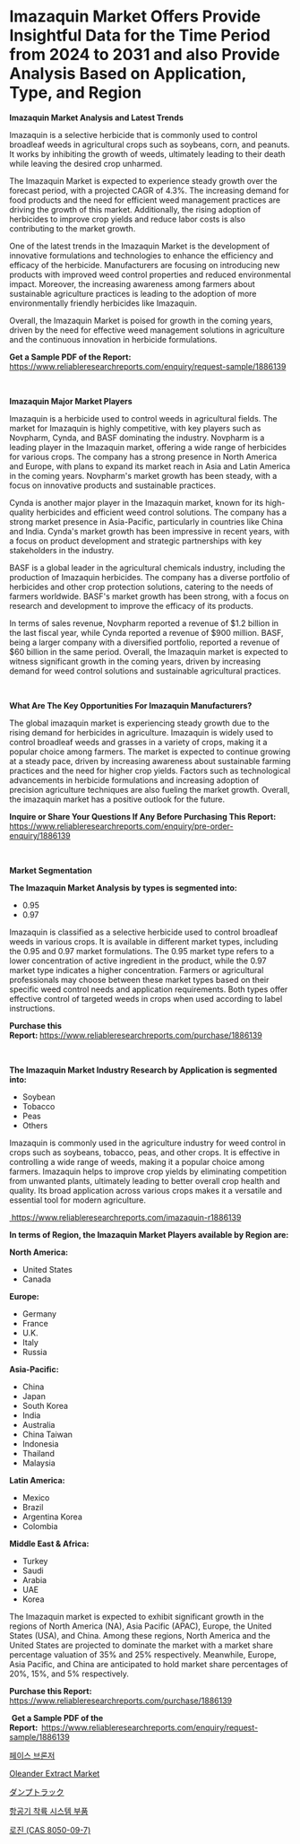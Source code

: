 <p><h1>Imazaquin Market Offers Provide Insightful Data for the Time Period from 2024 to 2031 and also Provide Analysis Based on Application, Type, and Region</h1></p><p><strong>Imazaquin Market Analysis and Latest Trends</strong></p>
<p><p>Imazaquin is a selective herbicide that is commonly used to control broadleaf weeds in agricultural crops such as soybeans, corn, and peanuts. It works by inhibiting the growth of weeds, ultimately leading to their death while leaving the desired crop unharmed.</p><p>The Imazaquin Market is expected to experience steady growth over the forecast period, with a projected CAGR of 4.3%. The increasing demand for food products and the need for efficient weed management practices are driving the growth of this market. Additionally, the rising adoption of herbicides to improve crop yields and reduce labor costs is also contributing to the market growth.</p><p>One of the latest trends in the Imazaquin Market is the development of innovative formulations and technologies to enhance the efficiency and efficacy of the herbicide. Manufacturers are focusing on introducing new products with improved weed control properties and reduced environmental impact. Moreover, the increasing awareness among farmers about sustainable agriculture practices is leading to the adoption of more environmentally friendly herbicides like Imazaquin.</p><p>Overall, the Imazaquin Market is poised for growth in the coming years, driven by the need for effective weed management solutions in agriculture and the continuous innovation in herbicide formulations.</p></p>
<p><strong>Get a Sample PDF of the Report:&nbsp;</strong> <a href="https://www.reliableresearchreports.com/enquiry/request-sample/1886139">https://www.reliableresearchreports.com/enquiry/request-sample/1886139</a></p>
<p>&nbsp;</p>
<p><strong>Imazaquin Major Market Players</strong></p>
<p><p>Imazaquin is a herbicide used to control weeds in agricultural fields. The market for Imazaquin is highly competitive, with key players such as Novpharm, Cynda, and BASF dominating the industry. Novpharm is a leading player in the Imazaquin market, offering a wide range of herbicides for various crops. The company has a strong presence in North America and Europe, with plans to expand its market reach in Asia and Latin America in the coming years. Novpharm's market growth has been steady, with a focus on innovative products and sustainable practices.</p><p>Cynda is another major player in the Imazaquin market, known for its high-quality herbicides and efficient weed control solutions. The company has a strong market presence in Asia-Pacific, particularly in countries like China and India. Cynda's market growth has been impressive in recent years, with a focus on product development and strategic partnerships with key stakeholders in the industry.</p><p>BASF is a global leader in the agricultural chemicals industry, including the production of Imazaquin herbicides. The company has a diverse portfolio of herbicides and other crop protection solutions, catering to the needs of farmers worldwide. BASF's market growth has been strong, with a focus on research and development to improve the efficacy of its products.</p><p>In terms of sales revenue, Novpharm reported a revenue of $1.2 billion in the last fiscal year, while Cynda reported a revenue of $900 million. BASF, being a larger company with a diversified portfolio, reported a revenue of $60 billion in the same period. Overall, the Imazaquin market is expected to witness significant growth in the coming years, driven by increasing demand for weed control solutions and sustainable agricultural practices.</p></p>
<p>&nbsp;</p>
<p><strong>What Are The Key Opportunities For Imazaquin Manufacturers?</strong></p>
<p><p>The global imazaquin market is experiencing steady growth due to the rising demand for herbicides in agriculture. Imazaquin is widely used to control broadleaf weeds and grasses in a variety of crops, making it a popular choice among farmers. The market is expected to continue growing at a steady pace, driven by increasing awareness about sustainable farming practices and the need for higher crop yields. Factors such as technological advancements in herbicide formulations and increasing adoption of precision agriculture techniques are also fueling the market growth. Overall, the imazaquin market has a positive outlook for the future.</p></p>
<p><strong>Inquire or Share Your Questions If Any Before Purchasing This Report:</strong> <a href="https://www.reliableresearchreports.com/enquiry/pre-order-enquiry/1886139">https://www.reliableresearchreports.com/enquiry/pre-order-enquiry/1886139</a></p>
<p>&nbsp;</p>
<p><strong>Market Segmentation</strong></p>
<p><strong>The Imazaquin Market Analysis by types is segmented into:</strong></p>
<p><ul><li>0.95</li><li>0.97</li></ul></p>
<p><p>Imazaquin is classified as a selective herbicide used to control broadleaf weeds in various crops. It is available in different market types, including the 0.95 and 0.97 market formulations. The 0.95 market type refers to a lower concentration of active ingredient in the product, while the 0.97 market type indicates a higher concentration. Farmers or agricultural professionals may choose between these market types based on their specific weed control needs and application requirements. Both types offer effective control of targeted weeds in crops when used according to label instructions.</p></p>
<p><strong>Purchase this Report:&nbsp;</strong><a href="https://www.reliableresearchreports.com/purchase/1886139">https://www.reliableresearchreports.com/purchase/1886139</a></p>
<p>&nbsp;</p>
<p><strong>The Imazaquin Market Industry Research by Application is segmented into:</strong></p>
<p><ul><li>Soybean</li><li>Tobacco</li><li>Peas</li><li>Others</li></ul></p>
<p><p>Imazaquin is commonly used in the agriculture industry for weed control in crops such as soybeans, tobacco, peas, and other crops. It is effective in controlling a wide range of weeds, making it a popular choice among farmers. Imazaquin helps to improve crop yields by eliminating competition from unwanted plants, ultimately leading to better overall crop health and quality. Its broad application across various crops makes it a versatile and essential tool for modern agriculture.</p></p>
<p><a href="https://www.reliableresearchreports.com/imazaquin-r1886139">&nbsp;https://www.reliableresearchreports.com/imazaquin-r1886139</a></p>
<p><strong>In terms of Region, the Imazaquin Market Players available by Region are:</strong></p>
<p>
    <p> <strong> North America: </strong>
        <ul>
            <li>United States</li>
            <li>Canada</li>
        </ul>
        </p> 
    <p> <strong> Europe: </strong>
        <ul>
            <li>Germany</li>
            <li>France</li>
            <li>U.K.</li>
            <li>Italy</li>
            <li>Russia</li>
        </ul>
        </p> 
    <p> <strong> Asia-Pacific: </strong>
        <ul>
            <li>China</li>
            <li>Japan</li>
            <li>South Korea</li>
            <li>India</li>
            <li>Australia</li>
            <li>China Taiwan</li>
            <li>Indonesia</li>
            <li>Thailand</li>
            <li>Malaysia</li>
        </ul>
        </p> 
    <p> <strong> Latin America: </strong>
        <ul>
            <li>Mexico</li>
            <li>Brazil</li>
            <li>Argentina Korea</li>
            <li>Colombia</li>
        </ul>
        </p> 
    <p> <strong> Middle East & Africa: </strong>
        <ul>
            <li>Turkey</li>
            <li>Saudi</li>
            <li>Arabia</li>
            <li>UAE</li>
            <li>Korea</li>
        </ul>
    </p>
    </p>
<p><p>The Imazaquin market is expected to exhibit significant growth in the regions of North America (NA), Asia Pacific (APAC), Europe, the United States (USA), and China. Among these regions, North America and the United States are projected to dominate the market with a market share percentage valuation of 35% and 25% respectively. Meanwhile, Europe, Asia Pacific, and China are anticipated to hold market share percentages of 20%, 15%, and 5% respectively.</p></p>
<p><strong>Purchase this Report: </strong><a href="https://www.reliableresearchreports.com/purchase/1886139">https://www.reliableresearchreports.com/purchase/1886139</a></p>
<p>&nbsp;<strong>Get a Sample PDF of the Report:&nbsp;&nbsp;</strong><a href="https://www.reliableresearchreports.com/enquiry/request-sample/1886139">https://www.reliableresearchreports.com/enquiry/request-sample/1886139</a></p>
<p><strong></strong></p>
<p><p><a href="https://medium.com/@codinchelcea2022/%ED%8E%98%EC%9D%B4%EC%8A%A4-%EB%B8%8C%EB%A1%A0%EC%A0%80-%EC%8B%9C%EC%9E%A5-%EB%8F%99%ED%96%A5-%EB%B0%8F-%EB%B6%84%EC%84%9D-%EB%AF%B8%EB%9E%98-%EC%84%B1%EC%9E%A5%EC%9D%84-%EC%9C%84%ED%95%9C-%EA%B8%B0%ED%9A%8C%EC%99%80-%EB%8F%84%EC%A0%84-2024-2031-b41789dd2475">페이스 브론저</a></p><p><a href="https://github.com/seekum/Market-Research-Report-List-3/blob/main/oleander-extract-market.md">Oleander Extract Market</a></p><p><a href="https://medium.com/@madelynhowe2023/%E3%82%B0%E3%83%AD%E3%83%BC%E3%83%90%E3%83%AB%E3%83%80%E3%83%B3%E3%83%97%E3%83%88%E3%83%A9%E3%83%83%E3%82%AF%E5%B8%82%E5%A0%B4%E8%A6%8F%E6%A8%A1%E3%81%AF-%E6%A5%AD%E7%95%8C%E3%81%AE%E4%BA%88%E6%B8%AC%E3%81%AB%E3%82%88%E3%82%8C%E3%81%B0-2024%E5%B9%B4%E3%81%8B%E3%82%892031%E5%B9%B4%E3%81%BE%E3%81%A7%E3%81%AE%E9%96%93%E3%81%AB%E5%B9%B4%E9%96%93%E5%B9%B3%E5%9D%87%E6%88%90%E9%95%B7%E7%8E%87-cagr-%E3%81%8C6-%E3%82%92%E7%B5%8C%E9%A8%93%E3%81%99%E3%82%8B%E3%81%A8%E4%BA%88%E6%83%B3%E3%81%95%E3%82%8C%E3%81%A6%E3%81%84%E3%81%BE%E3%81%99-f2a28c169f7a">ダンプトラック</a></p><p><a href="https://github.com/vsap75a286l/Market-Research-Report-List-2/blob/main/8635340140562.md">항공기 착륙 시스템 부품</a></p><p><a href="https://medium.com/@codinchelcea2022/%EB%A1%9C%EC%8B%A0-cas-8050-09-7-%EC%8B%9C%EC%9E%A5-2024%EB%85%84%EB%B6%80%ED%84%B0-2031%EB%85%84%EA%B9%8C%EC%A7%80%EC%9D%98-%EC%82%B0%EC%97%85-%EB%8F%99%ED%96%A5-%EB%B0%8F-%EC%98%88%EC%B8%A1-a075c32b3700">로진 (CAS 8050-09-7)</a></p></p>